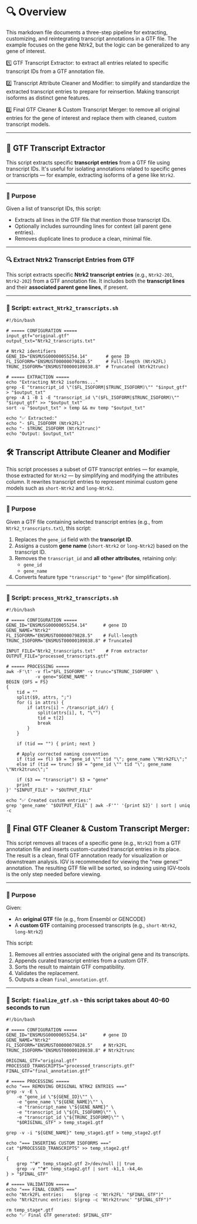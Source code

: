 # 🔍 Overview

This markdown file documents a three-step pipeline for extracting, customizing, and reintegrating transcript annotations in a GTF file. The example focuses on the gene Ntrk2, but the logic can be generalized to any gene of interest.

1️⃣ GTF Transcript Extractor: to extract all entries related to specific transcript IDs from a GTF annotation file.

2️⃣ Transcript Attribute Cleaner and Modifier: to simplify and standardize the extracted transcript entries to prepare for reinsertion.
Making transcript isoforms as distinct gene features. 

3️⃣ Final GTF Cleaner & Custom Transcript Merger: to remove all original entries for the gene of interest and replace them with cleaned, custom transcript models.

----------------------------------

## 📄 GTF Transcript Extractor

This script extracts specific **transcript entries** from a GTF file using transcript IDs. It's useful for isolating annotations related to specific genes or transcripts — for example, extracting isoforms of a gene like `Ntrk2`.

---

### 🧬 Purpose

Given a list of transcript IDs, this script:
- Extracts all lines in the GTF file that mention those transcript IDs.
- Optionally includes surrounding lines for context (all parent gene entries).
- Removes duplicate lines to produce a clean, minimal file.

---

### 🔍 Extract Ntrk2 Transcript Entries from GTF

This script extracts specific **Ntrk2 transcript entries** (e.g., `Ntrk2-201`, `Ntrk2-202`) from a GTF annotation file. It includes both the **transcript lines** and their **associated parent gene lines**, if present.

---

### 🧾 Script: `extract_Ntrk2_transcripts.sh`

```
#!/bin/bash

# ===== CONFIGURATION =====
input_gtf="original.gtf"
output_txt="Ntrk2_transcripts.txt"

# Ntrk2 identifiers
GENE_ID="ENSMUSG00000055254.14"       # gene ID
FL_ISOFORM="ENSMUST00000079828.5"     # Full-length (Ntrk2FL)
TRUNC_ISOFORM="ENSMUST00000109838.8"  # Truncated (Ntrk2trunc)

# ===== EXTRACTION =====
echo "Extracting Ntrk2 isoforms..."
grep -E "transcript_id \"($FL_ISOFORM|$TRUNC_ISOFORM)\"" "$input_gtf" > "$output_txt"
grep -A 1 -B 1 -E "transcript_id \"($FL_ISOFORM|$TRUNC_ISOFORM)\"" "$input_gtf" >> "$output_txt"
sort -u "$output_txt" > temp && mv temp "$output_txt"

echo "✅ Extracted:"
echo "- $FL_ISOFORM (Ntrk2FL)"
echo "- $TRUNC_ISOFORM (Ntrk2trunc)"
echo "Output: $output_txt"

```



## 🛠️ Transcript Attribute Cleaner and Modifier

This script processes a subset of GTF transcript entries — for example, those extracted for `Ntrk2` — by simplifying and modifying the attributes column. It rewrites transcript entries to represent minimal custom gene models such as `short-Ntrk2` and `long-Ntrk2`.

---

### 🎯 Purpose

Given a GTF file containing selected transcript entries (e.g., from `Ntrk2_transcripts.txt`), this script:

1. Replaces the `gene_id` field with the **transcript ID**.
2. Assigns a custom **gene name** (`short-Ntrk2` or `long-Ntrk2`) based on the transcript ID.
3. Removes the `transcript_id` and **all other attributes**, retaining only:
   - `gene_id`
   - `gene_name`
4. Converts feature type `"transcript"` to `"gene"` (for simplification).

---

### 🧾 Script: `process_Ntrk2_transcripts.sh`
```
#!/bin/bash

# ===== CONFIGURATION =====
GENE_ID="ENSMUSG00000055254.14"      # gene ID
GENE_NAME="Ntrk2"
FL_ISOFORM="ENSMUST00000079828.5"    # Full-length
TRUNC_ISOFORM="ENSMUST00000109838.8" # Truncated

INPUT_FILE="Ntrk2_transcripts.txt"    # From extractor
OUTPUT_FILE="processed_transcripts.gtf"

# ===== PROCESSING =====
awk -F'\t' -v fl="$FL_ISOFORM" -v trunc="$TRUNC_ISOFORM" \
           -v gene="$GENE_NAME" '
BEGIN {OFS = FS}
{
    tid = ""
    split($9, attrs, ";")
    for (i in attrs) {
        if (attrs[i] ~ /transcript_id/) {
            split(attrs[i], t, "\"")
            tid = t[2]
            break
        }
    }

    if (tid == "") { print; next }

    # Apply corrected naming convention
    if (tid == fl) $9 = "gene_id \"" tid "\"; gene_name \"Ntrk2FL\";"
    else if (tid == trunc) $9 = "gene_id \"" tid "\"; gene_name \"Ntrk2trunc\";"
    
    if ($3 == "transcript") $3 = "gene"
    print
}' "$INPUT_FILE" > "$OUTPUT_FILE"

echo "✅ Created custom entries:"
grep 'gene_name' "$OUTPUT_FILE" | awk -F'"' '{print $2}' | sort | uniq -c

```

## 🧬 Final GTF Cleaner & Custom Transcript Merger:


This script removes all traces of a specific gene (e.g., `Ntrk2`) from a GTF annotation file and inserts custom-curated transcript entries in its place. The result is a clean, final GTF annotation ready for visualization or downstream analysis.
IGV is recommended for viewing the "new genes'" annotation. The resulting GTF file will be sorted, so indexing using IGV-tools is the only step needed before viewing.


---

### 🎯 Purpose

Given:
- An **original GTF** file (e.g., from Ensembl or GENCODE)
- A **custom GTF** containing processed transcripts (e.g., `short-Ntrk2`, `long-Ntrk2`)

This script:
1. Removes all entries associated with the original gene and its transcripts.
2. Appends curated transcript entries from a custom GTF.
3. Sorts the result to maintain GTF compatibility.
4. Validates the replacement.
5. Outputs a clean `final_annotation.gtf`.

---

### 🧾 Script: `finalize_gtf.sh` - this script takes about 40-60 seconds to run 

```
#!/bin/bash

# ===== CONFIGURATION =====
GENE_ID="ENSMUSG00000055254.14"      # gene ID
GENE_NAME="Ntrk2"
FL_ISOFORM="ENSMUST00000079828.5"    # Ntrk2FL
TRUNC_ISOFORM="ENSMUST00000109838.8" # Ntrk2trunc

ORIGINAL_GTF="original.gtf"
PROCESSED_TRANSCRIPTS="processed_transcripts.gtf"
FINAL_GTF="final_annotation.gtf"

# ===== PROCESSING =====
echo "=== REMOVING ORIGINAL NTRK2 ENTRIES ==="
grep -v -E \
    -e "gene_id \"${GENE_ID}\"" \
    -e "gene_name \"${GENE_NAME}\"" \
    -e "transcript_name \"${GENE_NAME}" \
    -e "transcript_id \"${FL_ISOFORM}\"" \
    -e "transcript_id \"${TRUNC_ISOFORM}\"" \
    "$ORIGINAL_GTF" > temp_stage1.gtf

grep -v -i "${GENE_NAME}" temp_stage1.gtf > temp_stage2.gtf

echo "=== INSERTING CUSTOM ISOFORMS ==="
cat "$PROCESSED_TRANSCRIPTS" >> temp_stage2.gtf

{
    grep "^#" temp_stage2.gtf 2>/dev/null || true
    grep -v "^#" temp_stage2.gtf | sort -k1,1 -k4,4n
} > "$FINAL_GTF"

# ===== VALIDATION =====
echo "=== FINAL COUNTS ==="
echo "Ntrk2FL entries:    $(grep -c 'Ntrk2FL' "$FINAL_GTF")"
echo "Ntrk2trunc entries: $(grep -c 'Ntrk2trunc' "$FINAL_GTF")"

rm temp_stage*.gtf
echo "✅ Final GTF generated: $FINAL_GTF"
```
